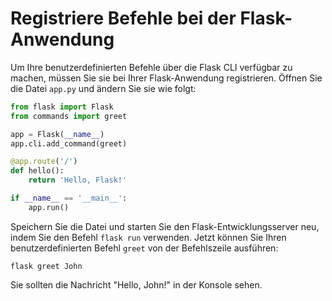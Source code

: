 # Registriere Befehle bei der Flask-Anwendung

Um Ihre benutzerdefinierten Befehle über die Flask CLI verfügbar zu machen, müssen Sie sie bei Ihrer Flask-Anwendung registrieren. Öffnen Sie die Datei `app.py` und ändern Sie sie wie folgt:

```python
from flask import Flask
from commands import greet

app = Flask(__name__)
app.cli.add_command(greet)

@app.route('/')
def hello():
    return 'Hello, Flask!'

if __name__ == '__main__':
    app.run()
```

Speichern Sie die Datei und starten Sie den Flask-Entwicklungsserver neu, indem Sie den Befehl `flask run` verwenden. Jetzt können Sie Ihren benutzerdefinierten Befehl `greet` von der Befehlszeile ausführen:

```
flask greet John
```

Sie sollten die Nachricht "Hello, John!" in der Konsole sehen.
